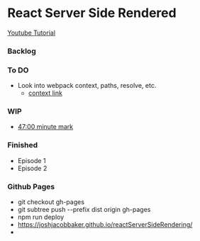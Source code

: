 # React Server Side Rendered

[Youtube Tutorial]("https://www.youtube.com/watch?v=JsX_iCZPyOM")

### Backlog

### To DO

- Look into webpack context, paths, resolve, etc.
  - [context link]("https://stackoverflow.com/questions/43037590/field-browser-doesnt-contain-a-valid-alias-configuration")

### WIP

- [47:00 minute mark]("https://www.youtube.com/watch?v=PwJVivB_XcE")

### Finished

- Episode 1
- Episode 2

### Github Pages

- git checkout gh-pages
- git subtree push --prefix dist origin gh-pages
- npm run deploy
- https://joshjacobbaker.github.io/reactServerSideRendering/
-
